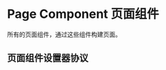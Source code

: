 <script setup>
</script>

# Page Component 页面组件
所有的页面组件，通过这些组件构建页面。

## 页面组件设置器协议

<AllComponents/>


